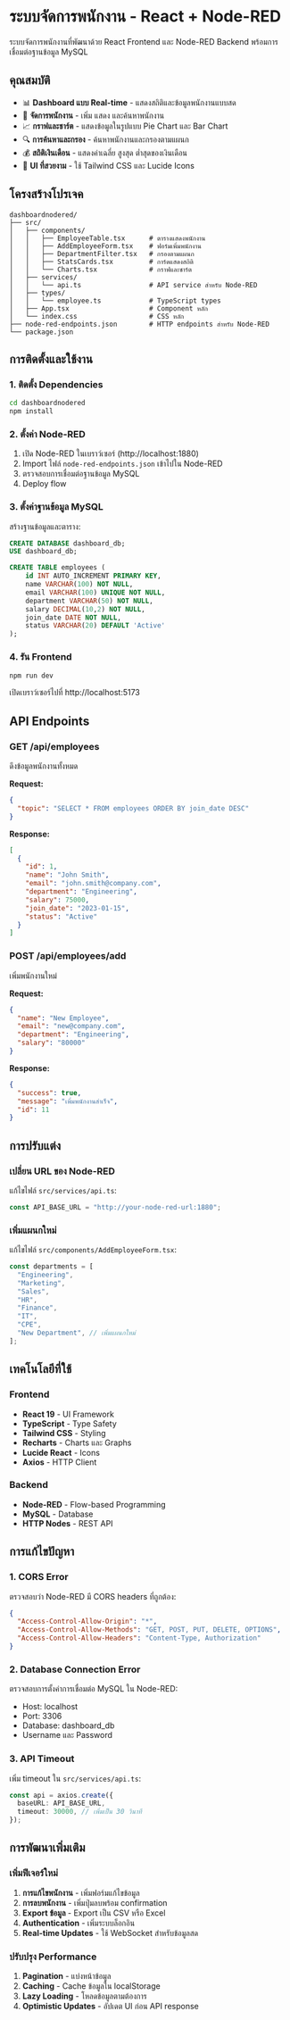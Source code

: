 # ระบบจัดการพนักงาน - React + Node-RED

ระบบจัดการพนักงานที่พัฒนาด้วย React Frontend และ Node-RED Backend พร้อมการเชื่อมต่อฐานข้อมูล MySQL

## คุณสมบัติ

- 📊 **Dashboard แบบ Real-time** - แสดงสถิติและข้อมูลพนักงานแบบสด
- 👥 **จัดการพนักงาน** - เพิ่ม แสดง และค้นหาพนักงาน
- 📈 **กราฟและชาร์ต** - แสดงข้อมูลในรูปแบบ Pie Chart และ Bar Chart
- 🔍 **การค้นหาและกรอง** - ค้นหาพนักงานและกรองตามแผนก
- 💰 **สถิติเงินเดือน** - แสดงค่าเฉลี่ย สูงสุด ต่ำสุดของเงินเดือน
- 🎨 **UI ที่สวยงาม** - ใช้ Tailwind CSS และ Lucide Icons

## โครงสร้างโปรเจค

```
dashboardnodered/
├── src/
│   ├── components/
│   │   ├── EmployeeTable.tsx      # ตารางแสดงพนักงาน
│   │   ├── AddEmployeeForm.tsx    # ฟอร์มเพิ่มพนักงาน
│   │   ├── DepartmentFilter.tsx   # กรองตามแผนก
│   │   ├── StatsCards.tsx         # การ์ดแสดงสถิติ
│   │   └── Charts.tsx             # กราฟและชาร์ต
│   ├── services/
│   │   └── api.ts                 # API service สำหรับ Node-RED
│   ├── types/
│   │   └── employee.ts            # TypeScript types
│   ├── App.tsx                    # Component หลัก
│   └── index.css                  # CSS หลัก
├── node-red-endpoints.json        # HTTP endpoints สำหรับ Node-RED
└── package.json
```

## การติดตั้งและใช้งาน

### 1. ติดตั้ง Dependencies

```bash
cd dashboardnodered
npm install
```

### 2. ตั้งค่า Node-RED

1. เปิด Node-RED ในเบราว์เซอร์ (http://localhost:1880)
2. Import ไฟล์ `node-red-endpoints.json` เข้าไปใน Node-RED
3. ตรวจสอบการเชื่อมต่อฐานข้อมูล MySQL
4. Deploy flow

### 3. ตั้งค่าฐานข้อมูล MySQL

สร้างฐานข้อมูลและตาราง:

```sql
CREATE DATABASE dashboard_db;
USE dashboard_db;

CREATE TABLE employees (
    id INT AUTO_INCREMENT PRIMARY KEY,
    name VARCHAR(100) NOT NULL,
    email VARCHAR(100) UNIQUE NOT NULL,
    department VARCHAR(50) NOT NULL,
    salary DECIMAL(10,2) NOT NULL,
    join_date DATE NOT NULL,
    status VARCHAR(20) DEFAULT 'Active'
);
```

### 4. รัน Frontend

```bash
npm run dev
```

เปิดเบราว์เซอร์ไปที่ http://localhost:5173

## API Endpoints

### GET /api/employees

ดึงข้อมูลพนักงานทั้งหมด

**Request:**

```json
{
  "topic": "SELECT * FROM employees ORDER BY join_date DESC"
}
```

**Response:**

```json
[
  {
    "id": 1,
    "name": "John Smith",
    "email": "john.smith@company.com",
    "department": "Engineering",
    "salary": 75000,
    "join_date": "2023-01-15",
    "status": "Active"
  }
]
```

### POST /api/employees/add

เพิ่มพนักงานใหม่

**Request:**

```json
{
  "name": "New Employee",
  "email": "new@company.com",
  "department": "Engineering",
  "salary": "80000"
}
```

**Response:**

```json
{
  "success": true,
  "message": "เพิ่มพนักงานสำเร็จ",
  "id": 11
}
```

## การปรับแต่ง

### เปลี่ยน URL ของ Node-RED

แก้ไขไฟล์ `src/services/api.ts`:

```typescript
const API_BASE_URL = "http://your-node-red-url:1880";
```

### เพิ่มแผนกใหม่

แก้ไขไฟล์ `src/components/AddEmployeeForm.tsx`:

```typescript
const departments = [
  "Engineering",
  "Marketing",
  "Sales",
  "HR",
  "Finance",
  "IT",
  "CPE",
  "New Department", // เพิ่มแผนกใหม่
];
```

## เทคโนโลยีที่ใช้

### Frontend

- **React 19** - UI Framework
- **TypeScript** - Type Safety
- **Tailwind CSS** - Styling
- **Recharts** - Charts และ Graphs
- **Lucide React** - Icons
- **Axios** - HTTP Client

### Backend

- **Node-RED** - Flow-based Programming
- **MySQL** - Database
- **HTTP Nodes** - REST API

## การแก้ไขปัญหา

### 1. CORS Error

ตรวจสอบว่า Node-RED มี CORS headers ที่ถูกต้อง:

```json
{
  "Access-Control-Allow-Origin": "*",
  "Access-Control-Allow-Methods": "GET, POST, PUT, DELETE, OPTIONS",
  "Access-Control-Allow-Headers": "Content-Type, Authorization"
}
```

### 2. Database Connection Error

ตรวจสอบการตั้งค่าการเชื่อมต่อ MySQL ใน Node-RED:

- Host: localhost
- Port: 3306
- Database: dashboard_db
- Username และ Password

### 3. API Timeout

เพิ่ม timeout ใน `src/services/api.ts`:

```typescript
const api = axios.create({
  baseURL: API_BASE_URL,
  timeout: 30000, // เพิ่มเป็น 30 วินาที
});
```

## การพัฒนาเพิ่มเติม

### เพิ่มฟีเจอร์ใหม่

1. **การแก้ไขพนักงาน** - เพิ่มฟอร์มแก้ไขข้อมูล
2. **การลบพนักงาน** - เพิ่มปุ่มลบพร้อม confirmation
3. **Export ข้อมูล** - Export เป็น CSV หรือ Excel
4. **Authentication** - เพิ่มระบบล็อกอิน
5. **Real-time Updates** - ใช้ WebSocket สำหรับข้อมูลสด

### ปรับปรุง Performance

1. **Pagination** - แบ่งหน้าข้อมูล
2. **Caching** - Cache ข้อมูลใน localStorage
3. **Lazy Loading** - โหลดข้อมูลตามต้องการ
4. **Optimistic Updates** - อัปเดต UI ก่อน API response
